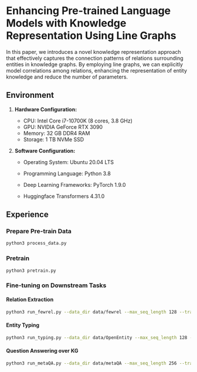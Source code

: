 # Enhancing Pre-trained Language Models with Knowledge Representation Using Line Graphs
In this paper, we introduces a novel knowledge representation approach that effectively captures the connection patterns of relations surrounding entities in knowledge graphs. By employing line graphs, we can explicitly model correlations among relations, enhancing the representation of entity knowledge and reduce the number of parameters.



## Environment

1. **Hardware Configuration:**
   - CPU: Intel Core i7-10700K (8 cores, 3.8 GHz)
   - GPU: NVIDIA GeForce RTX 3090
   - Memory: 32 GB DDR4 RAM
   - Storage: 1 TB NVMe SSD
   
2. **Software Configuration:**
	- Operating System: Ubuntu 20.04 LTS
   
	- Programming Language: Python 3.8
   
	- Deep Learning Frameworks: PyTorch 1.9.0
   
	- Huggingface Transformers 4.31.0

## Experience

### Prepare Pre-train Data

```bash
python3 process_data.py  
```

### Pretrain

````bash
python3 pretrain.py  
````

### Fine-tuning on Downstream Tasks

#### Relation Extraction

````bash
python3 run_fewrel.py --data_dir data/fewrel --max_seq_length 128 --train_batch_size 32 --learning_rate 3e-5 --num_train_epochs 15 --seed 42 --gradient_accumulation_steps 1 --threshold 0.
````

#### Entity Typing

```bash
python3 run_typing.py --data_dir data/OpenEntity --max_seq_length 128 --train_batch_size 32 --learning_rate 3e-5 --num_train_epochs 10 --seed 42 --gradient_accumulation_steps 1 --threshold 0.3
```

#### Question Answering over KG

```bash
python3 run_metaQA.py --data_dir data/metaQA --max_seq_length 256 --train_batch_size 32 --learning_rate 3e-5 --num_train_epochs 10 --seed 42 --gradient_accumulation_steps 1
```

